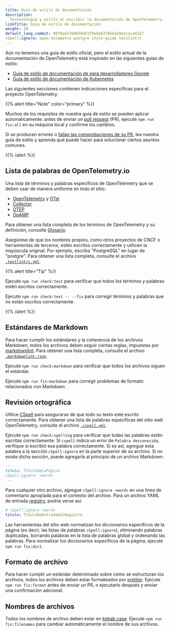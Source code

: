 ```yaml
---
title: Guía de estilo de documentación
description:
  Terminología y estilo al escribir la documentación de OpenTelemetry.
linkTitle: Guía de estilo de documentación
weight: 20
default_lang_commit: 99f0ae5760038d51f9e9eb376bb428a2caca8167
cSpell:ignore: open-telemetry postgre style-guide textlintrc
---
```


Aún no tenemos una guía de estilo oficial, pero el estilo actual de la
documentación de OpenTelemetry está inspirado en las siguientes guías de estilo:

- [Guía de estilo de documentación de para desarrolladores Google](https://developers.google.com/style)
- [Guía de estilo de documentación de Kubernetes](https://kubernetes.io/docs/contribute/style/style-guide/)

Las siguientes secciones contienen indicaciones específicas para el proyecto
OpenTelemetry.

{{% alert title="Note" color="primary" %}}

Muchos de los requisitos de nuestra guía de estilo se pueden aplicar
automaticamente: antes de enviar un
[pull request](https://docs.github.com/en/get-started/learning-about-github/github-glossary#pull-request)
(PR), ejecute `npm run fix:all` en su máquina local y confirme los cambios.

Si se producen errores o [fallan las comprobaciones de su PR](../pr-checks), lea
nuestra guía de estilo y aprenda qué puede hacer para solucionar ciertos asuntos
comunes.

{{% /alert %}}

## Lista de palabras de OpenTelemetry.io

Una lista de términos y palabras específicos de OpenTelemetry que se deben usar
de manera uniforme en todo el sitio:

- [OpenTelemetry](/docs/concepts/glossary/#opentelemetry) y
  [OTel](/docs/concepts/glossary/#otel)
- [Collector](/docs/concepts/glossary/#collector)
- [OTEP](/docs/concepts/glossary/#otep)
- [OpAMP](/docs/concepts/glossary/#opamp)

Para obtener una lista completa de los términos de OpenTelemetry y su
definición, consulte [Glosario](/docs/concepts/glossary/).

Asegúrese de que los nombres propios, como otros proyectos de CNCF o
herramientas de terceros, estén escritos correctamente y utilicen la mayúscula
original. Por ejemplo, escriba "PostgreSQL" en lugar de "postgre". Para obtener
una lista completa, consulte el archivo
[`.textlintrc.yml`](https://github.com/open-telemetry/opentelemetry.io/blob/main/.textlintrc.yml).

{{% alert title="Tip" %}}

Ejecute `npm run check:text` para verificar que todos los términos y palabras
estén escritos correctamente.

Ejecute `npm run check:text -- --fix` para corregir términos y palabras que no
están escritos correctamente.

{{% /alert %}}

## Estándares de Markdown

Para hacer cumplir los estándares y la coherencia de los archivos Markdown,
todos los archivos deben seguir ciertas reglas, impuestas por
[markdownlint](https://github.com/DavidAnson/markdownlint). Para obtener una
lista completa, consulte el archivo
[`.markdownlint.json`](https://github.com/open-telemetry/opentelemetry.io/blob/main/.markdownlint.json).

Ejecute `npm run check:markdown` para verificar que todos los archivos siguen el
estándar.

Ejecute `npm run fix:markdown` para corregir problemas de formato relacionados
con Markdown.

## Revisión ortográfica

Utilice [CSpell](https://github.com/streetsidesoftware/cspell) para asegurarse
de que todo su texto esté escrito correctamente. Para obtener una lista de
palabras específicas del sitio web OpenTelemetry, consulte el archivo
[`.cspell.yml`](https://github.com/open-telemetry/opentelemetry.io/blob/main/.cspell.yml).

Ejecute `npm run check:spelling` para verificar que todas las palabras estén
escritas correctamente. Si `cspell` indica un error de `Palabra desconocida`,
verifique si escribió esa palabra correctamente. Si es así, agregue esta palabra
a la sección `cSpell:ignore` en la parte superior de su archivo. Si no existe
dicha sección, puede agregarla al principio de un archivo Markdown:

```markdown
---
título: TítuloDeLaPágina
cSpell:ignore: <word>
---
```

Para cualquier otro archivo, agregue `cSpell:ignore <word>` en una línea de
comentario apropiada para el contexto del archivo. Para un archivo YAML de
entrada [registry](/ecosystem/registry/), podría verse así:

```yaml
# cSpell:ignore <word>
título: TítuloDeEntradaDelRegistro
```

Las herramientas del sitio web normalizan los diccionarios específicos de la
página (es decir, las listas de palabras `cSpell:ignore`), eliminando palabras
duplicadas, borrando palabras en la lista de palabras global y ordenando las
palabras. Para normalizar los diccionarios específicos de la página, ejecute
`npm run fix:dict`.

## Formato de archivo

Para hacer cumplir un estándar determinado sobre cómo se estructuran los
archivos, todos los archivos deben estar formateados por
[prettier](https://prettier.io). Ejecute `npm run fix:format` antes de enviar un
PR, o ejecutarlo después y enviar una confirmación adicional.

## Nombres de archivos

Todos los nombres de archivo deben estar en
[kebab case](https://en.wikipedia.org/wiki/Letter_case#Kebab_case). Ejecute
`npm run fix:filenames` para cambiar automáticamente el nombre de sus archivos.
